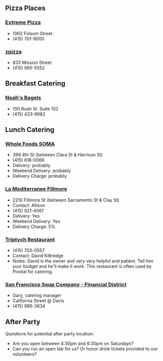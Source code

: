 ## Pizza Places
### [Extreme Pizza](http://soma.extremepizza.com/zgrid/themes/43/pages/localdeal.jsp)
* 1062 Folsom Street
* (415) 701-9000

### [zpizza](http://www.zpizza.com/organic-food-menu/)
* 833 Mission Street 
* (415) 995-5552


## Breakfast Catering
### [Noah's Bagels](http://noahscatering.com/)
* 100 Bush St. Suite 102
* (415) 433-9682

## Lunch Catering
### [Whole Foods SOMA](http://wholefoodsmarket.com/stores/soma/catering/)
* 399 4th St (between Clara St & Harrison St) 
* (415) 618-0066
* Delivery: probably
* Weekend Delivery: probably
* Delivery Charge: probably

### [La Mediterranee Fillmore](http://www.cafelamed.com/fillmore_new/LaMed_catering.html)
* 2210 Fillmore St (between Sacramento St & Clay St) 
* Contact: Allison
* (415) 921-4061
* Delivery: Yes
* Weekend Delivery: Yes
* Delivery Charge: 5%

### [Triptych Restaurant](http://www.triptychsf.com/catering.html)
* (415) 703-0557	
* Contact: David Kittredge
* Notes: David is the owner and very very helpful and patient. Tell him your budget and he'll make it work. This restaurant is often used by Pivotal for catering.

### [San Francisco Soup Company - Financial District](http://www.sfsoupcocatering.com/)
* Gary, catering manager
* California Street @ Davis
* (415) 986-3634

## After Party
Questions for potential after party location:
* Are you open between 4:30pm and 6:30pm on Saturdays?
* Can you run an open tab for us?  Or honor drink tickets provided to our volunteers?
